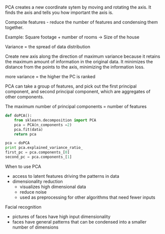 
PCA creates a new coordinate sytem by moving and rotating the axis.  It finds the axis and tells you how important the axis is.

Composite features - reduce the number of features and condensing them together.

Example: Square footage + number of rooms -> Size of the house

Variance = the spread of data distribution

Create new axis along the direction of maximum variance because it retains the maximum amount of information in the original data.  It minimizes the distance from the points to the axis, minimizing the information loss.

more variance = the higher the PC is ranked

PCA can take a group of features, and pick out the first principal component, and second principal component, which are aggregates of other components.

The maximum number of principal components = number of features



```python
def doPCA():
    from sklearn.decomposition import PCA
    pca = PCA(n_components =2)
    pca.fit(data)
    return pca

pca = doPCA
print pca.explained_variance_ratio_
first_pc = pca.components_[0]
second_pc = pca.components_[1]
```

When to use PCA
- access to latent features driving the patterns in data
- dimensionality reduction
     - visualizes high dimensional data
     - reduce noise
     - used as preprocessing for other algorithms that need fewer inputs
     
     
Facial recognition
- pictures of faces have high input dimensionality
- faces have general patterns that can be condensed into a smaller number of dimensions
